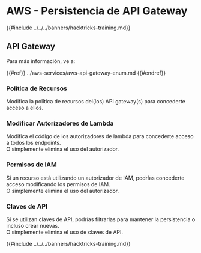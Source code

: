 # AWS - Persistencia de API Gateway

{{#include ../../../banners/hacktricks-training.md}}

## API Gateway

Para más información, ve a:

{{#ref}}
../aws-services/aws-api-gateway-enum.md
{{#endref}}

### Política de Recursos

Modifica la política de recursos del(los) API gateway(s) para concederte acceso a ellos.

### Modificar Autorizadores de Lambda

Modifica el código de los autorizadores de lambda para concederte acceso a todos los endpoints.\
O simplemente elimina el uso del autorizador.

### Permisos de IAM

Si un recurso está utilizando un autorizador de IAM, podrías concederte acceso modificando los permisos de IAM.\
O simplemente elimina el uso del autorizador.

### Claves de API

Si se utilizan claves de API, podrías filtrarlas para mantener la persistencia o incluso crear nuevas.\
O simplemente elimina el uso de claves de API.

{{#include ../../../banners/hacktricks-training.md}}
